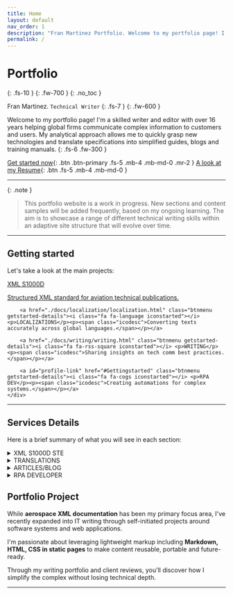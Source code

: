 ```yaml
---
title: Home
layout: default
nav_order: 1
description: "Fran Martinez Portfolio. Welcome to my portfolio page! I'm a skilled writer and editor with over 16 years helping global firms communicate complex information to customers and users."
permalink: /
---
```


# Portfolio
{: .fs-10 }
{: .fw-700 }
{: .no_toc }

Fran Martinez. `Technical Writer` 
{: .fs-7 }
{: .fw-600 }

Welcome to my portfolio page! I'm a skilled writer and editor with over 16 years helping global firms communicate complex information to customers and users. My analytical approach allows me to quickly grasp new technologies and translate specifications into simplified guides, blogs and training manuals.
{: .fs-6 .fw-300 }

[Get started now](#getting-started){: .btn .btn-primary .fs-5 .mb-4 .mb-md-0 .mr-2 }
[A look at my Resume](https://franmaral.github.io/resume/resume.html){: .btn .fs-5 .mb-4 .mb-md-0 }

---

{: .note }
> This portfolio website is a work in progress. New sections and content samples will be added frequently, based on my ongoing learning. The aim is to showcase a range of different technical writing skills within an adaptive site structure that will evolve over time.

---

## Getting started
<head>
    <link
        rel="stylesheet"
        href="https://use.fontawesome.com/releases/v5.8.2/css/all.css"
    />
</head>
<div id="getstarted" class="getstarted-section">
    <div class="getstarted-section-header">
        <p>Let's take a look at the main projects:</p>
    </div>
    <div class="getstarted-links">
        <a href="./docs/xml/xml-s1000d-docs.html" target="" class="btnmenu getstarted-details"><i class="fa fa-code iconstarted"></i> <p>XML S1000D</p><p><span class="icodesc">Structured XML standard for aviation technical publications.</span></p></a>

        <a href="./docs/localization/localization.html" class="btnmenu getstarted-details"><i class="fa fa-language iconstarted"></i> <p>LOCALIZATIONS</p><p><span class="icodesc">Converting texts accurately across global languages.</span></p></a>

        <a href="./docs/writing/writing.html" class="btnmenu getstarted-details"><i class="fa fa-rss-square iconstarted"></i> <p>WRITING</p><p><span class="icodesc">Sharing insights on tech comm best practices.</span></p></a>

        <a id="profile-link" href="#Gettingstarted" class="btnmenu getstarted-details"><i class="fa fa-cogs iconstarted"></i> <p>RPA DEV</p><p><span class="icodesc">Creating automations for complex systems.</span></p></a>
    </div>
</div>

---

## Services Details

Here is a brief summary of what you will see in each section:

<details>
<summary><span class="label label-purple">XML S1000D STE</span></summary>
    <p>Over 16 years expertise in end-to-end S1000D technical writing with both civil and military aviation OEMs. Extensively applied concepts of Information Management, Information Sets, Data Modules, Publication Modules, Technical Content Optimization, and Common Information Repositories across aircraft system manuals and IETMs.</p>
    <p>Authored onboard system software test and troubleshooting procedures for flight control units. Created standard test equipment maintenance guides describing diagnostics suite interfaces and fault logging methodology. Developed XML authoring practices aligned with business rules and customizations for change integration.</p>

</details>

<details>
<summary><span class="label label-purple">TRANSLATIONS</span></summary>
    <p>I possess strong language skills in English and Spanish with experience in editing, proofreading and translating complex text. Leveraging my analytical abilities and technical vocabulary, I ensure high quality outputs through rigorous multi-stage reviews.</p>
    <p>As a publishing professional, I adopt style guides like APA and Chicago to enforce consistency in tone, voice and formatting across documents and articles. I am also adept at terminology research and glossary creation. Looking ahead, I am enthusiastic about using AI writing assistants like ChatGPT or Claude to augment human translation by providing first drafts for refinement.</p>
    <p>With my blend of linguistic skills, technical writing expertise and knowledge of modern CAT tools, I can enhance your content quality through editing, QC checks and translation projects requiring subject matter precision.</p>

</details>

<details>
<summary><span class="label label-purple"> ARTICLES/BLOG</span></summary>
    <p>I have a strong passion for writing and continuous self-improvement that drives me to explore topics beyond my core technical expertise. Leveraging my analytical mindset, I author articles on emerging technologies while simplifying complex subjects for beginners.</p>
    <p>My freelance portfolio includes pieces on IA adoption challenges, technical writing specifications, and other technology disruptions published in magazines. I also run a blog where I pen down insightful commentaries on the changing landscape of technical communications. Through these writings targeted at both business and casual readers, I want to build thought leadership and give back to the community.</p>
    <p>I have garnered positive feedback for explaining technical topics in plain, engaging language. I wish to apply this flair for communicating complex information through a conversational style to your content marketing initiatives or internal newsletters.</p>

</details>

<details>
<summary><span class="label label-purple">RPA DEVELOPER</span></summary>
    <span class="label label-red">SECTION UNDER CONSTRUCTION</span>
    <!--- <p>I have expertise in advanced documentation systems built using static sites and web technologies like HTML, CSS and other programming languages. These docs-as-code systems treat documentation like software code.</p>
    <p>I have created documentation websites using static sites and CI/CD tools. I designed reusable templates, stylesheets, and components that can be used across manuals. I also built features like search capability using JavaScript. Through these self-learning projects, I can apply my learnings to companies wanting to modernize technical publications. </p>
    <p>My next goal is to combine XML documentation with docs-as-code methods used by leading tech firms. I am passionate about bringing agile and collaborative documentation approaches through technologies like static site generators, Markdown authoring, version control systems, and automation scripts.</p>-->

</details>

## Portfolio Project

While **aerospace XML documentation** has been my primary focus area, I've recently expanded into IT writing through self-initiated projects around software systems and web applications. 

I'm passionate about leveraging lightweight markup including **Markdown, HTML, CSS in static pages** to make content reusable, portable and future-ready. 

Through my writing portfolio and client reviews, you'll discover how I simplify the complex without losing technical depth.


----


